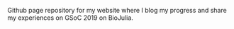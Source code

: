 Github page repository for my website where I blog my progress and share my experiences on GSoC 2019 on BioJulia.
